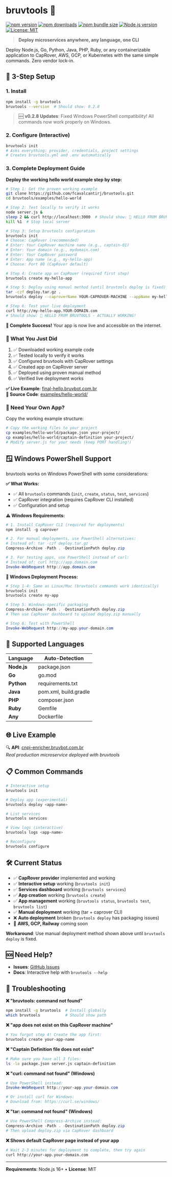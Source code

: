 # bruvtools 🚀

[![npm version](https://badge.fury.io/js/bruvtools.svg)](https://www.npmjs.com/package/bruvtools)
[![npm downloads](https://img.shields.io/npm/dm/bruvtools.svg)](https://www.npmjs.com/package/bruvtools)
[![npm bundle size](https://img.shields.io/bundlephobia/min/bruvtools)](https://www.npmjs.com/package/bruvtools)
[![Node.js version](https://img.shields.io/node/v/bruvtools)](https://www.npmjs.com/package/bruvtools)
[![License: MIT](https://img.shields.io/badge/License-MIT-yellow.svg)](https://opensource.org/licenses/MIT)

> **Deploy microservices anywhere, any language, one CLI**

Deploy Node.js, Go, Python, Java, PHP, Ruby, or any containerizable application to CapRover, AWS, GCP, or Kubernetes with the same simple commands. Zero vendor lock-in.

## 🎯 3-Step Setup

### 1. Install
```bash
npm install -g bruvtools
bruvtools --version  # Should show: 0.2.8
```

> 🆕 **v0.2.8 Updates**: Fixed Windows PowerShell compatibility! All commands now work properly on Windows.

### 2. Configure (Interactive)
```bash
bruvtools init
# Asks everything: provider, credentials, project settings
# Creates bruvtools.yml and .env automatically
```

### 3. Complete Deployment Guide

**Deploy the working hello world example step by step:**

```bash
# Step 1: Get the proven working example
git clone https://github.com/fcavalcantirj/bruvtools.git
cd bruvtools/examples/hello-world

# Step 2: Test locally to verify it works
node server.js &
sleep 2 && curl http://localhost:3000  # Should show: 🎉 HELLO FROM BRUVTOOLS - ACTUALLY WORKING!
kill %1  # Stop local server

# Step 3: Setup bruvtools configuration
bruvtools init
# Choose: CapRover (recommended)
# Enter: Your CapRover machine name (e.g., captain-01)
# Enter: Your domain (e.g., mydomain.com)
# Enter: Your CapRover password
# Enter: App name (e.g., my-hello-app)
# Choose: Port 80 (CapRover default)

# Step 4: Create app on CapRover (required first step)
bruvtools create my-hello-app

# Step 5: Deploy using manual method (until bruvtools deploy is fixed)
tar -czf deploy.tar.gz .
bruvtools deploy --caproverName YOUR-CAPROVER-MACHINE --appName my-hello-app --tarFile deploy.tar.gz

# Step 6: Test your live deployment
curl http://my-hello-app.YOUR-DOMAIN.com
# Should show: 🎉 HELLO FROM BRUVTOOLS - ACTUALLY WORKING!
```

**🎯 Complete Success!** Your app is now live and accessible on the internet.

### 🚀 What You Just Did

1. ✅ Downloaded working example code
2. ✅ Tested locally to verify it works
3. ✅ Configured bruvtools with CapRover settings
4. ✅ Created app on CapRover server
5. ✅ Deployed using proven manual method
6. ✅ Verified live deployment works

**✅ Live Example**: [final-hello.bruvbot.com.br](http://final-hello.bruvbot.com.br)  
**📁 Source Code**: [examples/hello-world/](examples/hello-world/)

### 🔧 Need Your Own App?

Copy the working example structure:
```bash
# Copy the working files to your project
cp examples/hello-world/package.json your-project/
cp examples/hello-world/captain-definition your-project/
# Modify server.js for your needs (keep PORT handling!)
```

## 🪟 Windows PowerShell Support

bruvtools works on Windows PowerShell with some considerations:

**✅ What Works:**
- ✅ All `bruvtools` commands (`init`, `create`, `status`, `test`, `services`)
- ✅ CapRover integration (requires CapRover CLI installed)
- ✅ Configuration and setup

**⚠️ Windows Requirements:**
```powershell
# 1. Install CapRover CLI (required for deployments)
npm install -g caprover

# 2. For manual deployments, use PowerShell alternatives:
# Instead of: tar -czf deploy.tar.gz .
Compress-Archive -Path . -DestinationPath deploy.zip

# 3. For testing apps, use PowerShell instead of curl:
# Instead of: curl http://app.domain.com  
Invoke-WebRequest http://app.domain.com
```

**📝 Windows Deployment Process:**
```powershell
# Step 1-4: Same as Linux/Mac (bruvtools commands work identically)
bruvtools init
bruvtools create my-app

# Step 5: Windows-specific packaging
Compress-Archive -Path . -DestinationPath deploy.zip
# Then use CapRover dashboard to upload deploy.zip manually

# Step 6: Test with PowerShell
Invoke-WebRequest http://my-app.your-domain.com
```

## 🔧 Supported Languages

| Language | Auto-Detection |
|----------|----------------|
| **Node.js** | package.json |
| **Go** | go.mod |
| **Python** | requirements.txt |
| **Java** | pom.xml, build.gradle |
| **PHP** | composer.json |
| **Ruby** | Gemfile |
| **Any** | Dockerfile |

## 🌐 Live Example

🔍 **API**: [cnpj-enricher.bruvbot.com.br](https://cnpj-enricher.bruvbot.com.br)  
*Real production microservice deployed with bruvtools*

## 📋 Common Commands

```bash
# Interactive setup
bruvtools init

# Deploy app (experimental)
bruvtools deploy <app-name>

# List services
bruvtools services

# View logs (interactive)
bruvtools logs <app-name>

# Reconfigure
bruvtools configure
```

## 🛠️ Current Status

- ✅ **CapRover provider** implemented and working
- ✅ **Interactive setup** working (`bruvtools init`) 
- ✅ **Services dashboard** working (`bruvtools services`)
- ✅ **App creation** working (`bruvtools create`)
- ✅ **App management** working (`bruvtools status`, `bruvtools test`, `bruvtools list`)
- ✅ **Manual deployment** working (tar + caprover CLI)
- ❌ **Auto deployment** broken (`bruvtools deploy` has packaging issues)
- 🔄 **AWS, GCP, Railway** coming soon

**Workaround**: Use manual deployment method shown above until `bruvtools deploy` is fixed.

## 🆘 Need Help?

- **Issues**: [GitHub Issues](https://github.com/fcavalcantirj/bruvtools/issues)
- **Docs**: Interactive help with `bruvtools --help`

## 🔧 Troubleshooting

**❌ "bruvtools: command not found"**
```bash
npm install -g bruvtools  # Install globally
which bruvtools           # Should show path
```

**❌ "app does not exist on this CapRover machine"**
```bash
# You forgot step 4! Create the app first:
bruvtools create your-app-name
```

**❌ "Captain Definition file does not exist"**
```bash
# Make sure you have all 3 files:
ls -la package.json server.js captain-definition
```

**❌ "curl: command not found" (Windows)**
```powershell
# Use PowerShell instead:
Invoke-WebRequest http://your-app.your-domain.com

# Or install curl for Windows:
# Download from: https://curl.se/windows/
```

**❌ "tar: command not found" (Windows)**
```powershell
# Use PowerShell Compress-Archive instead:
Compress-Archive -Path . -DestinationPath deploy.zip
# Then upload deploy.zip via CapRover dashboard
```

**❌ Shows default CapRover page instead of your app**
```bash
# Wait 2-3 minutes for deployment to complete, then try again
curl http://your-app.your-domain.com
```

---

**Requirements**: Node.js 16+ • **License**: MIT
